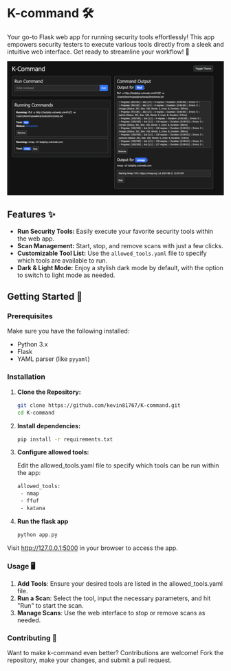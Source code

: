# K-command 🛠️

Your go-to Flask web app for running security tools effortlessly! This app empowers security testers to execute various tools directly from a sleek and intuitive web interface. Get ready to streamline your workflow! 🚀

![Alt text](screenshots/screenshot1.png)

## Features ✨

- **Run Security Tools:** Easily execute your favorite security tools within the web app.
- **Scan Management:** Start, stop, and remove scans with just a few clicks.
- **Customizable Tool List:** Use the `allowed_tools.yaml` file to specify which tools are available to run.
- **Dark & Light Mode:** Enjoy a stylish dark mode by default, with the option to switch to light mode as needed.

## Getting Started 🚀

### Prerequisites

Make sure you have the following installed:

- Python 3.x
- Flask
- YAML parser (like `pyyaml`)

### Installation

1. **Clone the Repository:**

   ```bash
   git clone https://github.com/kevin81767/K-command.git
   cd K-command
   ```

2. **Install dependencies:**

   ```bash
   pip install -r requirements.txt
   ```

3. **Configure allowed tools:**

   Edit the allowed_tools.yaml file to specify which tools can be run within the app:

   ```bash
   allowed_tools:
    - nmap
    - ffuf
    - katana
   ```
4. **Run the flask app**

    ```bash
    python app.py
    ```
Visit http://127.0.0.1:5000 in your browser to access the app.

### Usage 🖥️

1. **Add Tools**: Ensure your desired tools are listed in the allowed_tools.yaml file.
2. **Run a Scan**: Select the tool, input the necessary parameters, and hit "Run" to start the scan.
3. **Manage Scans**: Use the web interface to stop or remove scans as needed.



### Contributing 🤝

Want to make k-command even better? Contributions are welcome! Fork the repository, make your changes, and submit a pull request.